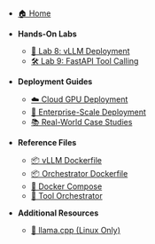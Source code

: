 * [🏠 Home](README.md)

* **Hands-On Labs**
  * [🧪 Lab 8: vLLM Deployment](LAB_8_VLLM_DEPLOYMENT.md)
  * [🛠️ Lab 9: FastAPI Tool Calling](LAB_9_TOOL_CALLING.md)

* **Deployment Guides**
  * [☁️ Cloud GPU Deployment](CLOUD_GPU_DEPLOYMENT_GUIDE.md)
  * [🏢 Enterprise-Scale Deployment](ENTERPRISE_SCALE_DEPLOYMENT.md)
  * [📚 Real-World Case Studies](REAL_WORLD_DEPLOYMENT_BLOGS.md)

* **Reference Files**
  * [📦 vLLM Dockerfile](Dockerfile.vllm)
  * [📦 Orchestrator Dockerfile](Dockerfile.orchestrator)
  * [🐳 Docker Compose](docker-compose.yml)
  * [🔧 Tool Orchestrator](tool_orchestrator.py)

* **Additional Resources**
  * [🐧 llama.cpp (Linux Only)](LLAMA_CPP_DOCKER_GUIDE_LINUX_ONLY.md)
